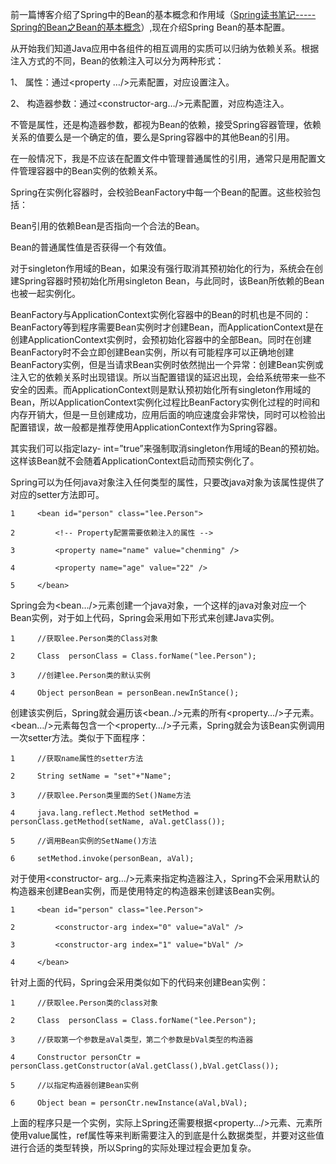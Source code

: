 前一篇博客介绍了Spring中的Bean的基本概念和作用域（[Spring读书笔记-----
Spring的Bean之Bean的基本概念](http://www.cnblogs.com/chenssy/archive/2012/11/25/2787710.html)）,现在介绍Spring
Bean的基本配置。

从开始我们知道Java应用中各组件的相互调用的实质可以归纳为依赖关系。根据注入方式的不同，Bean的依赖注入可以分为两种形式：

1、 属性：通过<property …/>元素配置，对应设置注入。

2、 构造器参数：通过<constructor-arg…/>元素配置，对应构造注入。

不管是属性，还是构造器参数，都视为Bean的依赖，接受Spring容器管理，依赖关系的值要么是一个确定的值，要么是Spring容器中的其他Bean的引用。

在一般情况下，我是不应该在配置文件中管理普通属性的引用，通常只是用配置文件管理容器中的Bean实例的依赖关系。

Spring在实例化容器时，会校验BeanFactory中每一个Bean的配置。这些校验包括：

Bean引用的依赖Bean是否指向一个合法的Bean。

Bean的普通属性值是否获得一个有效值。

对于singleton作用域的Bean，如果没有强行取消其预初始化的行为，系统会在创建Spring容器时预初始化所用singleton
Bean，与此同时，该Bean所依赖的Bean也被一起实例化。

BeanFactory与ApplicationContext实例化容器中的Bean的时机也是不同的：BeanFactory等到程序需要Bean实例时才创建Bean，而ApplicationContext是在创建ApplicationContext实例时，会预初始化容器中的全部Bean。同时在创建BeanFactory时不会立即创建Bean实例，所以有可能程序可以正确地创建BeanFactory实例，但是当请求Bean实例时依然抛出一个异常：创建Bean实例或注入它的依赖关系时出现错误。所以当配置错误的延迟出现，会给系统带来一些不安全的因素。而ApplicationContext则是默认预初始化所有singleton作用域的Bean，所以ApplicationContext实例化过程比BeanFactory实例化过程的时间和内存开销大，但是一旦创建成功，应用后面的响应速度会非常快，同时可以检验出配置错误，故一般都是推荐使用ApplicationContext作为Spring容器。

其实我们可以指定lazy-
int=”true”来强制取消singleton作用域的Bean的预初始。这样该Bean就不会随着ApplicationContext启动而预实例化了。

Spring可以为任何java对象注入任何类型的属性，只要改java对象为该属性提供了对应的setter方法即可。

    
    
    1     <bean id="person" class="lee.Person">
    2         <!-- Property配置需要依赖注入的属性 -->
    3         <property name="name" value="chenming" />
    4         <property name="age" value="22" />
    5     </bean>

Spring会为<bean…/>元素创建一个java对象，一个这样的java对象对应一个Bean实例，对于如上代码，Spring会采用如下形式来创建Java实例。

    
    
    1     //获取lee.Person类的Class对象
    2     Class  personClass = Class.forName("lee.Person");
    3     //创建lee.Person类的默认实例
    4     Object personBean = personBean.newInStance();

创建该实例后，Spring就会遍历该<bean../>元素的所有<property…/>子元素。<bean…/>元素每包含一个<property…/>子元素，Spring就会为该Bean实例调用一次setter方法。类似于下面程序：

    
    
    1     //获取name属性的setter方法
    2     String setName = "set"+"Name";
    3     //获取lee.Person类里面的Set()Name方法
    4     java.lang.reflect.Method setMethod = personClass.getMethod(setName, aVal.getClass());
    5     //调用Bean实例的SetName()方法
    6     setMethod.invoke(personBean, aVal);

  
对于使用<constructor-
arg…/>元素来指定构造器注入，Spring不会采用默认的构造器来创建Bean实例，而是使用特定的构造器来创建该Bean实例。

    
    
    1     <bean id="person" class="lee.Person">
    2         <constructor-arg index="0" value="aVal" />
    3         <constructor-arg index="1" value="bVal" />
    4     </bean>

针对上面的代码，Spring会采用类似如下的代码来创建Bean实例：

    
    
    1     //获取lee.Person类的class对象
    2     Class  personClass = Class.forName("lee.Person");
    3     //获取第一个参数是aVal类型，第二个参数是bVal类型的构造器
    4     Constructor personCtr = personClass.getConstructor(aVal.getClass(),bVal.getClass());
    5     //以指定构造器创建Bean实例
    6     Object bean = personCtr.newInstance(aVal,bVal);

  

  
上面的程序只是一个实例，实际上Spring还需要根据<property…/>元素、<contructor-
arg../>元素所使用value属性，ref属性等来判断需要注入的到底是什么数据类型，并要对这些值进行合适的类型转换，所以Spring的实际处理过程会更加复杂。

